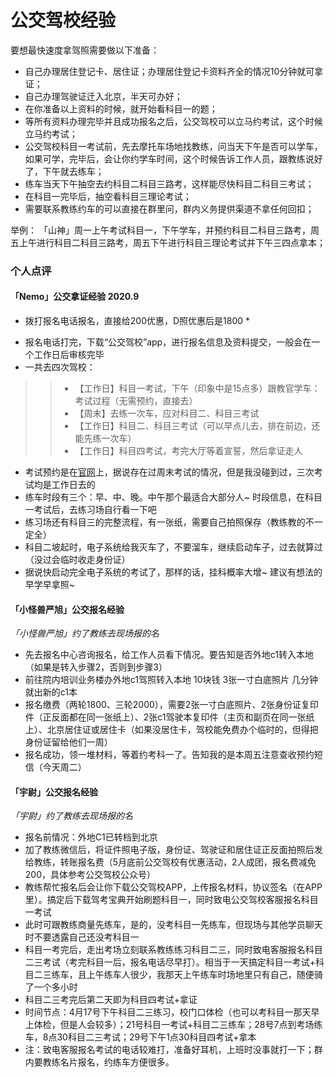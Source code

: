 # 公交驾校经验

要想最快速度拿驾照需要做以下准备：
- 自己办理居住登记卡、居住证；办理居住登记卡资料齐全的情况10分钟就可拿证；
- 自己办理驾驶证迁入北京，半天可办好；
- 在你准备以上资料的时候，就开始看科目一的题；
- 等所有资料办理完毕并且成功报名之后，公交驾校可以立马约考试，这个时候立马约考试；
- 公交驾校科目一考试前，先去摩托车场地找教练，问当天下午是否可以学车，如果可学，完毕后，会让你约学车时间，这个时候告诉工作人员，跟教练说好了，下午就去练车；
- 练车当天下午抽空去约科目二科目三路考，这样能尽快科目二科目三考试；
- 在科目一完毕后，抽空看科目三理论考试；
- 需要联系教练约车的可以直接在群里问，群内义务提供渠道不拿任何回扣；

举例：
「山神」周一上午考试科目一，下午学车，并预约科目二科目三路考，周五上午进行科目二科目三路考，周五下午进行科目三理论考试并下午三四点拿本；

### 个人点评

#### 「Nemo」公交拿证经验 2020.9

* 拨打报名电话报名，直接给200优惠，D照优惠后是1800 *

- 报名电话打完，下载“公交驾校”app，进行报名信息及资料提交，一般会在一个工作日后审核完毕
- 一共去四次驾校：
>> - 【工作日】科目一考试，下午（印象中是15点多）跟教官学车：考试过程（无需预约，直接去）
>> - 【周末】去练一次车，应对科目二、科目三考试
>> - 【工作日】科目二、科目三考试（可以早点儿去，排在前边，还能先练一次车）
>> - 【工作日】科目四考试，考完大厅等着宣誓，然后拿证走人

- 考试预约是在[官网](http://www.gjjx.com.cn/)上，据说存在过周末考试的情况，但是我没碰到过，三次考试均是工作日去的
- 练车时段有三个：早、中、晚。中午那个最适合大部分人~ 时段信息，在科目一考试后，去练习场自行看一下吧
- 练习场还有科目三的完整流程，有一张纸，需要自己拍照保存（教练教的不一定全）
- 科目二坡起时，电子系统给我灭车了，不要溜车，继续启动车子，过去就算过（没过会临时收走身份证）
- 据说快启动完全电子系统的考试了，那样的话，挂科概率大增~ 建议有想法的早学早拿照~

#### 「小怪兽严旭」公交报名经验

*「小怪兽严旭」约了教练去现场报的名*

- 先去报名中心咨询报名，给工作人员看下情况。要告知是否外地c1转入本地（如果是转入步骤2，否则到步骤3）
- 前往院内培训业务楼办外地c1驾照转入本地 10块钱 3张一寸白底照片 几分钟就出新的c1本
- 报名缴费（两轮1800、三轮2000），需要2张一寸白底照片、2张身份证复印件（正反面都在同一张纸上）、2张c1驾驶本复印件（主页和副页在同一张纸上）、北京居住证或居住卡（如果没居住卡，驾校能免费办个临时的，但得把身份证留给他们一周）
- 报名成功，领一堆材料，等着约考科一了。告知我的是本周五注意查收预约短信（今天周二）

#### 「宇尉」公交报名经验

*「宇尉」约了教练去现场报的名*
- 报名前情况：外地C1已转档到北京
- 加了教练微信后，将证件照电子版，身份证、驾驶证和居住证正反面拍照后发给教练，转账报名费（5月底前公交驾校有优惠活动，2人成团，报名费减免200，具体参考公交驾校公众号）
- 教练帮忙报名后会让你下载公交驾校APP，上传报名材料，协议签名（在APP里）。搞定后下载驾考宝典开始刷题科目一，同时致电公交驾校客服报名科目一考试
- 此时可跟教练商量先练车，是的，没考科目一先练车，但现场与其他学员聊天时不要透露自己还没考科目一
- 科目一考完后，走出考场立刻联系教练练习科目二三，同时致电客服报名科目二三考试（考完科目一后，报名电话尽早打）。相当于一天搞定科目一考试+科目二三练车，且上午练车人很少，我那天上午练车时场地里只有自己，随便骑了一个多小时
- 科目二三考完后第二天即为科目四考试+拿证
- 时间节点：4月17号下午科目二三练习，校门口体检（也可以考科目一那天早上体检，但是人会较多）；21号科目一考试+科目二三练车；28号7点到考场练车，8点30科目二三考试；29号下午1点30科目四考试+拿本
- 注：致电客服报名考试的电话较难打，准备好耳机，上班时没事就打一下；群内要教练名片报名，约练车方便很多。
